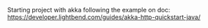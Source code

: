 Starting project with akka following the example on doc: 
https://developer.lightbend.com/guides/akka-http-quickstart-java/